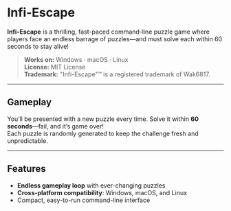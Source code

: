 # Infi-Escape

**Infi-Escape** is a thrilling, fast-paced command-line puzzle game where players face an endless barrage of puzzles—and must solve each within 60 seconds to stay alive!

> **Works on:** Windows · macOS · Linux  
> **License:** MIT License  
> **Trademark:** "Infi-Escape"™ is a registered trademark of Wak6817.

---

## Gameplay

You’ll be presented with a new puzzle every time. Solve it within **60 seconds**—fail, and it’s game over!  
Each puzzle is randomly generated to keep the challenge fresh and unpredictable.

---

## Features

- **Endless gameplay loop** with ever-changing puzzles  
- **Cross-platform compatibility**: Windows, macOS, and Linux  
- Compact, easy-to-run command-line interface
